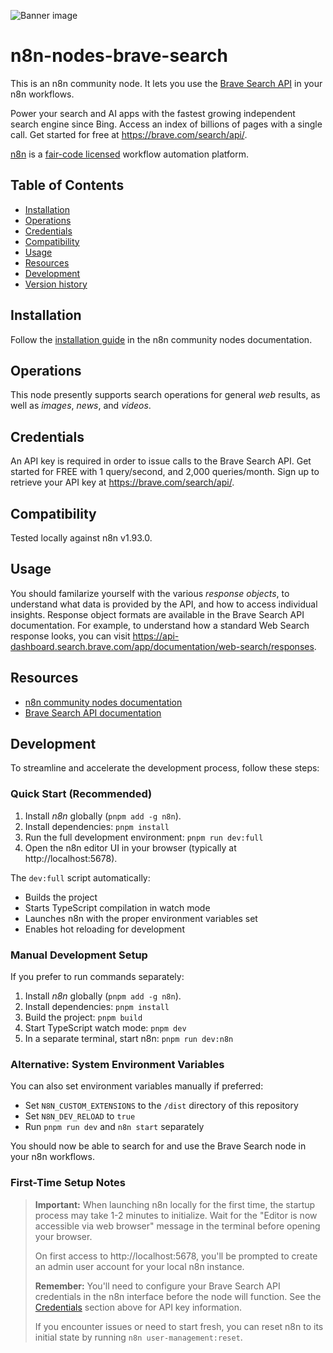 ![Banner image](https://user-images.githubusercontent.com/10284570/173569848-c624317f-42b1-45a6-ab09-f0ea3c247648.png)
# n8n-nodes-brave-search

This is an n8n community node. It lets you use the [Brave Search API](https://brave.com/search/api/) in your n8n workflows.

Power your search and AI apps with the fastest growing independent search engine since Bing. Access an index of billions of pages with a single call. Get started for free at https://brave.com/search/api/.

[n8n](https://n8n.io/) is a [fair-code licensed](https://docs.n8n.io/reference/license/) workflow automation platform.

## Table of Contents

- [Installation](#installation)
- [Operations](#operations)
- [Credentials](#credentials)
- [Compatibility](#compatibility)
- [Usage](#usage)
- [Resources](#resources)
- [Development](#development)
- [Version history](#version-history)

## Installation

Follow the [installation guide](https://docs.n8n.io/integrations/community-nodes/installation/) in the n8n community nodes documentation.

## Operations

This node presently supports search operations for general _web_ results, as well as _images_, _news_, and _videos_.

## Credentials

An API key is required in order to issue calls to the Brave Search API. Get started for FREE with 1 query/second, and 2,000 queries/month. Sign up to retrieve your API key at https://brave.com/search/api/.

## Compatibility

Tested locally against n8n v1.93.0.

## Usage

You should familarize yourself with the various _response objects_, to understand what data is provided by the API, and how to access individual insights. Response object formats are available in the Brave Search API documentation. For example, to understand how a standard Web Search response looks, you can visit https://api-dashboard.search.brave.com/app/documentation/web-search/responses.

## Resources

* [n8n community nodes documentation](https://docs.n8n.io/integrations/community-nodes/)
* [Brave Search API documentation](https://api-dashboard.search.brave.com/app/documentation/)

## Development

To streamline and accelerate the development process, follow these steps:

### Quick Start (Recommended)

1. Install _n8n_ globally (`pnpm add -g n8n`).
2. Install dependencies: `pnpm install`
3. Run the full development environment: `pnpm run dev:full`
4. Open the n8n editor UI in your browser (typically at http://localhost:5678).

The `dev:full` script automatically:
- Builds the project
- Starts TypeScript compilation in watch mode
- Launches n8n with the proper environment variables set
- Enables hot reloading for development

### Manual Development Setup

If you prefer to run commands separately:

1. Install _n8n_ globally (`pnpm add -g n8n`).
2. Install dependencies: `pnpm install`
3. Build the project: `pnpm build`
4. Start TypeScript watch mode: `pnpm dev`
5. In a separate terminal, start n8n: `pnpm run dev:n8n`

### Alternative: System Environment Variables

You can also set environment variables manually if preferred:
- Set `N8N_CUSTOM_EXTENSIONS` to the `/dist` directory of this repository
- Set `N8N_DEV_RELOAD` to `true`
- Run `pnpm run dev` and `n8n start` separately

You should now be able to search for and use the Brave Search node in your n8n workflows.

### First-Time Setup Notes

> **Important:** When launching n8n locally for the first time, the startup process may take 1-2 minutes to initialize. Wait for the "Editor is now accessible via web browser" message in the terminal before opening your browser.
> 
> On first access to http://localhost:5678, you'll be prompted to create an admin user account for your local n8n instance. 
> 
> **Remember:** You'll need to configure your Brave Search API credentials in the n8n interface before the node will function. See the [Credentials](#credentials) section above for API key information.
> 
> If you encounter issues or need to start fresh, you can reset n8n to its initial state by running `n8n user-management:reset`.
